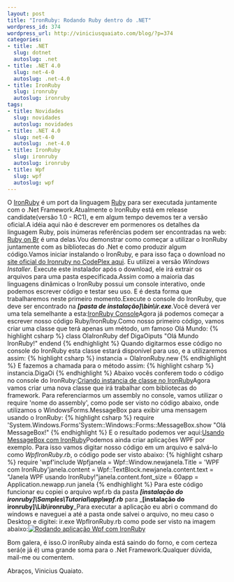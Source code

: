 ```yaml
--- 
layout: post
title: "IronRuby: Rodando Ruby dentro do .NET"
wordpress_id: 374
wordpress_url: http://viniciusquaiato.com/blog/?p=374
categories: 
- title: .NET
  slug: dotnet
  autoslug: .net
- title: .NET 4.0
  slug: net-4-0
  autoslug: .net-4.0
- title: IronRuby
  slug: ironruby
  autoslug: ironruby
tags: 
- title: Novidades
  slug: novidades
  autoslug: novidades
- title: .NET 4.0
  slug: net-4-0
  autoslug: .net-4.0
- title: IronRuby
  slug: ironruby
  autoslug: ironruby
- title: Wpf
  slug: wpf
  autoslug: wpf
---
```



O [IronRuby](http://www.ironruby.net/) é um port da linguagem [Ruby](http://www.ruby-lang.org/pt/) para ser executada juntamente com o .Net Framework.Atualmente o IronRuby está em release candidate(versão 1.0 - RC1), e em algum tempo devemos ter a versão oficial.A idéia aqui não é descrever em pormenores os detalhes da linguagem Ruby, pois inúmeras referências podem ser encontradas na web: [Ruby on Br](http://rubyonbr.org/) é uma delas.Vou demonstrar como começar a utilizar o IronRuby juntamente com as bibliotecas do .Net e como produzir algum código.Vamos iniciar instalando o IronRuby, e para isso faça o download no [site oficial do Ironruby no CodePlex aqui](http://ironruby.codeplex.com/Release/ProjectReleases.aspx?ReleaseId=35312#ReleaseFiles). Eu utilizei a versão _Windows Installer_. Execute este instalador após o download, ele irá extrair os arquivos para uma pasta especificada.Assim como a maioria das linguagens dinâmicas o IronRuby possui um console interativo, onde podemos escrever código e testar seu uso. E é desta forma que trabalharemos neste primeiro momento.Execute o console do IronRuby, que deve ser encontrado na _**[pasta de instalação]\bin\ir.exe**_.Você deverá ver uma tela semelhante a esta:[IronRuby Console](http://viniciusquaiato.com/images_posts/IronRuby-Console.jpg "IronRuby Console")Agora já podemos começar a escrever nosso código Ruby/IronRuby.Como nosso primeiro código, vamos criar uma classe que terá apenas um método, um famoso Olá Mundo:
{% highlight csharp %}
class OlaIronRuby    def DigaOiputs "Olá Mundo IronRuby!"    endend
{% endhighlight %}
Quando digitarmos esse código no console do IronRuby esta classe estará disponível para uso, e a utilizaremos assim:
{% highlight csharp %}
instancia = OlaIronRuby.new
{% endhighlight %}
E fazemos a chamada para o método assim:
{% highlight csharp %}
instancia.DigaOi
{% endhighlight %}
Abaixo vocês conferem todo o código no console do IronRuby:[Criando instancia de classe no IronRuby](http://viniciusquaiato.com/images_posts/Criando-instancia-de-classe-no-IronRuby1.jpg "Criando instancia de classe no IronRuby")Agora vamos criar uma nova classe que irá trabalhar com bibliotecas do framework. Para referenciarmos um assembly no console, vamos utilizar o require 'nome do assembly', como pode ser visto no código abaixo, onde utilizamos o WindowsForms.MessageBox para exibir uma mensagem usando o IronRuby:
{% highlight csharp %}
require 'System.Windows.Forms'System::Windows::Forms::MessageBox.show "Olá MessageBox!"
{% endhighlight %}
E o resultado podemos ver aqui:[Usando MessageBox com IronRuby](http://viniciusquaiato.com/images_posts/Usando-MessageBox-com-IronRuby.jpg "Usando MessageBox com IronRuby")Podemos ainda criar aplicações WPF por exemplo. Para isso vamos digitar nosso código em um arquivo e salvá-lo como _WpfIronRuby.rb_, o código pode ser visto abaixo:
{% highlight csharp %}
require 'wpf'include Wpfjanela = Wpf::Window.newjanela.Title = 'WPF com IronRuby'janela.content = Wpf::TextBlock.newjanela.content.text = "Janela WPF usando IronRuby!"janela.content.font_size = 60app = Application.newapp.run janela
{% endhighlight %}
Para este código funcionar eu copiei o arquivo wpf.rb da pasta _**[instalação do ironruby]\Samples\Tutorial\app\wpf.rb**_ para _**[instalação do ironruby]\Lib\ironruby**_Para executar a aplicação eu abri o command do windows e naveguei a até a pasta onde salvei o arquivo, no meu caso o Desktop e digitei: ir.exe WpfIronRuby.rb como pode ser visto na imagem abaixo:[![Rodando aplicação Wpf com IronRuby](http://viniciusquaiato.com/images_posts/Rodando-app-Wpf-com-IronRuby.jpg "Rodando aplicação Wpf com IronRuby")](http://viniciusquaiato.com/images_posts/Rodando-app-Wpf-com-IronRuby.jpg)

Bom galera, é isso.O ironRuby ainda está saindo do forno, e com certeza será(e já é) uma grande soma para o .Net Framework.Qualquer dúvida, mail-me ou comentem.

Abraços,
Vinicius Quaiato.

